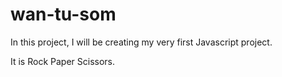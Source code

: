 # wan-tu-som
In this project, I will be creating my very first Javascript project.

It is Rock Paper Scissors.
